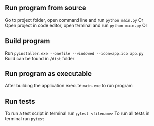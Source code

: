


## Run program from source
Go to project folder, open command line and run ```python main.py``` Or  
Open project in code editor, open terminal and run ```python main.py``` Or  

## Build program
Run ```pyinstaller.exe --onefile --windowed --icon=app.ico app.py```  
Build can be found in ```/dist``` folder

## Run program as executable
After building the application execute ```main.exe``` to run program

## Run tests
To run a test script in terminal run ```pytest <filename>```
To run all tests in terminal run ```pytest```
